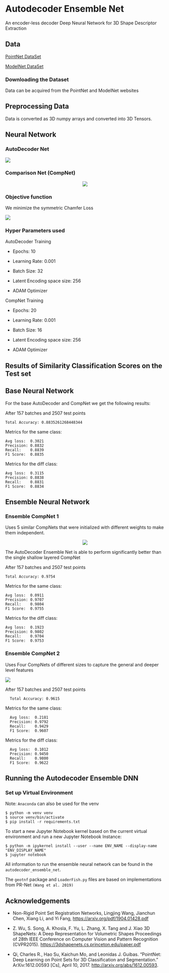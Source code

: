 # Autodecoder Ensemble Net

An encoder-less decoder Deep Neural Network for 3D Shape Descriptor Extraction

## Data

[PointNet DataSet](https://stanford.edu/~rqi/pointnet/)

[ModelNet DataSet](https://3dshapenets.cs.princeton.edu/)

### Downloading the Dataset

Data can be acquired from the PointNet and ModelNet websites

## Preprocessing Data

Data is converted as 3D numpy arrays and converted into 3D Tensors.

## Neural Network

### AutoDecoder Net

![](./img/autodecoder.png)

### Comparison Net (CompNet)

<div align='center'>
  <img src='./img/compnet.png' />
</div>

### Objective function

We minimize the symmetric Chamfer Loss

![](./img/Chamfer_loss.png)

### Hyper Parameters used

AutoDecoder Training

-   Epochs: 10

-   Learning Rate: 0.001

-   Batch Size: 32

-   Latent Encoding space size: 256

-   ADAM Optimizer

CompNet Training

-   Epochs: 20

-   Learning Rate: 0.001

-   Batch Size: 16

-   Latent Encoding space size: 256  

-   ADAM Optimizer

## Results of Similarity Classification Scores on the Test set

## Base Neural Network

For the base AutoDecoder and CompNet we get the following results:

After 157 batches and 2507 test points

    Total Accuracy: 0.8835261268448344

Metrics for the same class:

    Avg loss:  0.3021
    Precision: 0.8832
    Recall:    0.8839
    F1 Score:  0.8835

Metrics for the diff class:

    Avg loss:  0.3115
    Precision: 0.8838
    Recall:    0.8831
    F1 Score:  0.8834

## Ensemble Neural Network

### Ensemble CompNet 1

Uses 5 similar CompNets that were initialized with different weights to make them independent.

<div align='center'>
  <img src='./img/ensemble_compnets1.png' />
</div>

The AutoDecoder Ensemble Net is able to perform significantly better than the single shallow layered CompNet

After 157 batches and 2507 test points

    Total Accuracy: 0.9754

Metrics for the same class:

    Avg loss:  0.0911
    Precision: 0.9707
    Recall:    0.9804
    F1 Score:  0.9755

Metrics for the diff class:

    Avg loss:  0.1923
    Precision: 0.9802
    Recall:    0.9704
    F1 Score:  0.9753

### Ensemble CompNet 2

Uses Four CompNets of different sizes to capture the general and deeper level features

![](./img/ensemble_compnets2.png)

After 157 batches and 2507 test points

      Total Accuracy: 0.9615

Metrics for the same class:

      Avg loss:  0.2181
      Precision: 0.9792
      Recall:    0.9429
      F1 Score:  0.9607

Metrics for the diff class:

      Avg loss:  0.1012
      Precision: 0.9450
      Recall:    0.9800
      F1 Score:  0.9622

## Running the Autodecoder Ensemble DNN

### Set up Virtual Environment

Note: `Anaconda` can also be used for the venv

```shell
$ python -m venv venv
$ source venv/bin/activate
$ pip install -r requirements.txt
```

To start a new Jupyter Notebook kernel based on the current virtual environment and run a new Jupyter Notebook Instance:

```shell
$ python -m ipykernel install --user --name ENV_NAME --display-name "ENV_DISPLAY_NAME"
$ jupyter notebook
```

All information to run the ensemble neural network can be found in the `autodecoder_ensemble_net`.

The `geotnf` package and `LoaderFish.py` files are based on implementations from PR-Net `(Wang et al. 2019)`

## Acknowledgements

-   Non-Rigid Point Set Registration Networks, Lingjing Wang, Jianchun Chen, Xiang Li, and Yi Fang, <https://arxiv.org/pdf/1904.01428.pdf>

-   Z. Wu, S. Song, A. Khosla, F. Yu, L. Zhang, X. Tang and J. Xiao
    3D ShapeNets: A Deep Representation for Volumetric Shapes
    Proceedings of 28th IEEE Conference on Computer Vision and Pattern Recognition (CVPR2015). <https://3dshapenets.cs.princeton.edu/paper.pdf>

-   Qi, Charles R., Hao Su, Kaichun Mo, and Leonidas J. Guibas. “PointNet: Deep Learning on Point Sets for 3D Classification and Segmentation.” ArXiv:1612.00593 [Cs], April 10, 2017. <http://arxiv.org/abs/1612.00593>.
